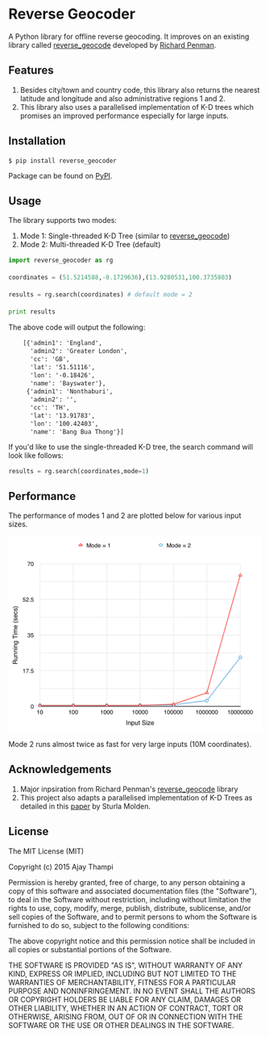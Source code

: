 Reverse Geocoder
=================
A Python library for offline reverse geocoding. It improves on an existing library called [reverse_geocode](https://pypi.python.org/pypi/reverse_geocode/1.0) developed by [Richard Penman](https://bitbucket.org/richardpenman/reverse_geocode). 

## Features
1. Besides city/town and country code, this library also returns the nearest latitude and longitude and also administrative regions 1 and 2.
2. This library also uses a parallelised implementation of K-D trees which promises an improved performance especially for large inputs.

## Installation
```
$ pip install reverse_geocoder
```

Package can be found on [PyPI](https://pypi.python.org/pypi/reverse_geocoder/).

## Usage
The library supports two modes:
1. Mode 1: Single-threaded K-D Tree (similar to [reverse_geocode](https://pypi.python.org/pypi/reverse_geocode/1.0))
2. Mode 2: Multi-threaded K-D Tree (default)

```python
import reverse_geocoder as rg

coordinates = (51.5214588,-0.1729636),(13.9280531,100.3735803)

results = rg.search(coordinates) # default mode = 2

print results
```

The above code will output the following:
```
	[{'admin1': 'England',
  	  'admin2': 'Greater London',
  	  'cc': 'GB',
  	  'lat': '51.51116',
  	  'lon': '-0.18426',
  	  'name': 'Bayswater'},
 	 {'admin1': 'Nonthaburi',
  	  'admin2': '',
  	  'cc': 'TH',
  	  'lat': '13.91783',
  	  'lon': '100.42403',
  	  'name': 'Bang Bua Thong'}]
```

If you'd like to use the single-threaded K-D tree, the search command will look like follows:
```python
results = rg.search(coordinates,mode=1)
```

## Performance
The performance of modes 1 and 2 are plotted below for various input sizes.

![Performance Comparison](performance.png)

Mode 2 runs almost twice as fast for very large inputs (10M coordinates).

## Acknowledgements
1. Major inpsiration from Richard Penman's [reverse_geocode](https://bitbucket.org/richardpenman/reverse_geocode) library 
2. This project also adapts a parallelised implementation of K-D Trees as detailed in this [paper](http://folk.uio.no/sturlamo/python/multiprocessing-tutorial.pdf) by Sturla Molden.

## License
The MIT License (MIT)

Copyright (c) 2015 Ajay Thampi

Permission is hereby granted, free of charge, to any person obtaining a copy
of this software and associated documentation files (the "Software"), to deal
in the Software without restriction, including without limitation the rights
to use, copy, modify, merge, publish, distribute, sublicense, and/or sell
copies of the Software, and to permit persons to whom the Software is
furnished to do so, subject to the following conditions:

The above copyright notice and this permission notice shall be included in all
copies or substantial portions of the Software.

THE SOFTWARE IS PROVIDED "AS IS", WITHOUT WARRANTY OF ANY KIND, EXPRESS OR
IMPLIED, INCLUDING BUT NOT LIMITED TO THE WARRANTIES OF MERCHANTABILITY,
FITNESS FOR A PARTICULAR PURPOSE AND NONINFRINGEMENT. IN NO EVENT SHALL THE
AUTHORS OR COPYRIGHT HOLDERS BE LIABLE FOR ANY CLAIM, DAMAGES OR OTHER
LIABILITY, WHETHER IN AN ACTION OF CONTRACT, TORT OR OTHERWISE, ARISING FROM,
OUT OF OR IN CONNECTION WITH THE SOFTWARE OR THE USE OR OTHER DEALINGS IN THE
SOFTWARE.